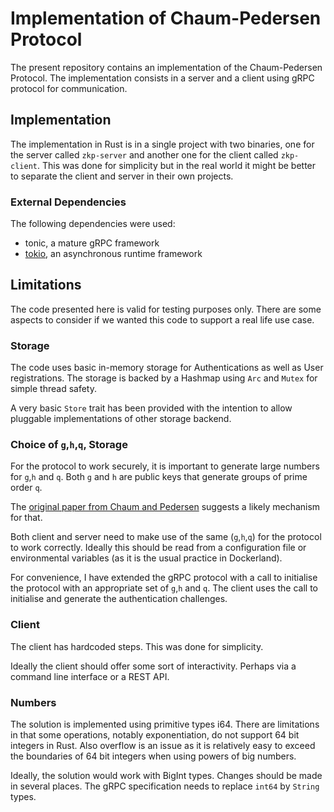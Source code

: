 # Implementation of Chaum-Pedersen Protocol

The present repository contains an implementation of the Chaum-Pedersen Protocol. The implementation consists in a server and a client using gRPC protocol for communication. 

## Implementation

The implementation in Rust is in a single project with two binaries, one for the server called `zkp-server` and another one for the client called `zkp-client`. This was done for simplicity but in the real world it might be better to separate the client and server in their own projects.

### External Dependencies

The following dependencies were used:
- tonic, a mature gRPC framework
- [tokio](https://tokio.rs/), an asynchronous runtime framework

## Limitations

The code presented here is valid for testing purposes only. There are some aspects to consider if we wanted this code to support a real life use case.
### Storage

The code uses basic in-memory storage for Authentications as well as User registrations. The storage is backed by a Hashmap using `Arc` and `Mutex` for simple thread safety. 

A very basic `Store` trait has been provided with the intention to allow pluggable implementations of other storage backend.

### Choice of `g`,`h`,`q`, Storage

For the protocol to work securely, it is important to generate large numbers for `g`,`h` and `q`. Both `g` and `h` are public keys that generate groups of prime order `q`. 

The [original paper from Chaum and Pedersen](https://link.springer.com/content/pdf/10.1007/3-540-48071-4_7.pdf) suggests a likely mechanism for that. 

Both client and server need to make use of the same (`g`,`h`,`q`) for the protocol to work correctly. Ideally this should be read from a configuration file or environmental variables (as it is the usual practice in Dockerland).

For convenience, I have extended the gRPC protocol with a call to initialise the protocol with an appropriate set of `g`,`h` and `q`. The client uses the call to initialise and generate the authentication challenges. 

### Client

The client has hardcoded steps. This was done for simplicity. 

Ideally the client should offer some sort of interactivity. Perhaps via a command line interface or a REST API. 

### Numbers

The solution is implemented using primitive types i64. There are limitations in that some operations, notably exponentiation, do not support 64 bit integers in Rust. Also overflow is an issue as it is relatively easy to exceed the boundaries of 64 bit integers when using powers of big numbers.

Ideally, the solution would work with BigInt types. Changes should be made in several places. The gRPC specification needs to replace `int64` by `String` types. 







